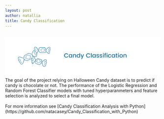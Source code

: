 ```yaml
---
layout: post
author: natallia
title: Candy Classification
---
```

<br>
<img src ="images/candies.png"><br>  
The goal of the project relying on Halloween Candy dataset is to predict if candy is chocolate or not. The performance of the Logistic Regression and Random Forest Classifier models with tuned hyperparanmeters and feature selection is analyzed to select a final model.<br>
<br>
For more information see [Candy Classification Analysis with Python](https://github.com/natacasey/Candy_Classification_with_Python)
